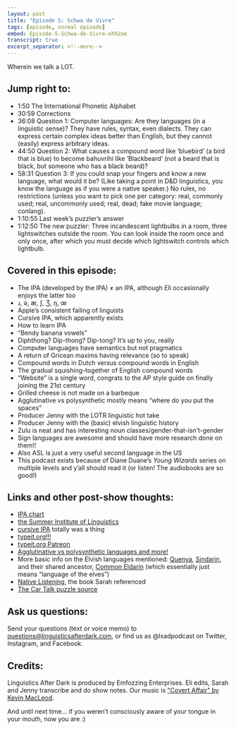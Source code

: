 ```yaml
---
layout: post
title: "Episode 5: Schwa de Vivre"
tags: [episode, normal episode]
embed: Episode-5-Schwa-de-Vivre-ehh2ae
transcript: true
excerpt_separator: <!--more-->
---
```


Wherein we talk a LOT.
<!--more-->

## Jump right to:
- 1:50 The International Phonetic Alphabet
- 30:59 Corrections
- 36:08 Question 1: Computer languages: Are they languages (in a linguistic sense)? They have rules, syntax, even dialects.  They can express certain complex ideas better than English, but they cannot (easily) express arbitrary ideas.
- 44:50 Question 2: What causes a compound word like ‘bluebird’ (a bird that is blue) to become bahuvrihi like ‘Blackbeard’ (not a beard that is black, but someone who has a black beard)?
- 58:31 Question 3: If you could snap your fingers and know a new language, what would it be? (Like taking a point in D&D linguistics, you know the language as if you were a native speaker.) No rules, no restrictions (unless you want to pick one per category: real, commonly used; real, uncommonly used; real, dead; fake movie language; conlang).
- 1:10:55 Last week’s puzzler’s answer
- 1:12:50 The new puzzler: Three incandescent lightbulbs in a room, three lightswitches outside the room. You can look inside the room once and only once, after which you must decide which lightswitch controls which lightbulb.

## Covered in this episode:
- The IPA (developed by the IPA) ≠ an IPA, although Eli occasionally enjoys the latter too
- ɹ, ə, æ, ʃ, Ʒ, ŋ, œ
- Apple’s consistent failing of linguists
- Cursive IPA, which apparently exists
- How to learn IPA
- “Bendy banana vowels”
- Diphthong? Dip-thong? Dip-tong? It’s up to you, really
- Computer languages have semantics but not pragmatics
- A return of Gricean maxims having relevance (so to speak)
- Compound words in Dutch versus compound words in English
- The gradual squishing-together of English compound words
- “Website” is a single word, congrats to the AP style guide on finally joining the 21st century
- Grilled cheese is not made on a barbeque
- Agglutinative vs polysynthetic mostly means “where do you put the spaces”
- Producer Jenny with the LOTR linguistic hot take
- Producer Jenny with the (basic) elvish linguistic history
- Zulu is neat and has interesting noun classes/gender-that-isn’t-gender
- Sign languages are awesome and should have more research done on them!!
- Also ASL is just a very useful second language in the US
- This podcast exists because of Diane Duane’s _Young Wizards_ series on multiple levels and y’all should read it (or listen! The audiobooks are so good!)

## Links and other post-show thoughts:
- [IPA chart](http://lxad.cf/ipa-chart)
- [the Summer Institute of Linguistics](http://lxad.cf/5-SIL)
- [cursive IPA](http://lxad.cf/5-cursive) totally was a thing
- [typeit.org!!!](https://typeit.org)
- [typeit.org Patreon](http://lxad.cf/5-typepat)
- [Agglutinative vs polysynthetic languages and more!](http://lxad.cf/5-morphtype)
- More basic info on the Elvish languages mentioned: [Quenya](http://lxad.cf/5-quenya), [Sindarin](http://lxad.cf/5-sindarin), and their shared ancestor, [Common Eldarin](http://lxad.cf/5-eldarin) (which essentially just means “language of the elves”)
- [Native Listening](http://lxad.cf/5-book), the book Sarah referenced
- [The Car Talk puzzle source](http://lxad.cf/5-puzzle)

## Ask us questions:
Send your questions (text or voice memo) to questions@linguisticsafterdark.com, or find us as @lxadpodcast on Twitter, Instagram, and Facebook.

## Credits:
Linguistics After Dark is produced by Emfozzing Enterprises. Eli edits, Sarah and Jenny transcribe and do show notes. Our music is ["Covert Affair" by Kevin MacLeod](http://lxad.cf/music).

And until next time… if you weren’t consciously aware of your tongue in your mouth, now you are :)
